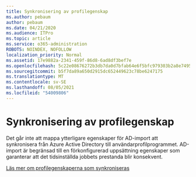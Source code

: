 ```yaml
---
title: Synkronisering av profilegenskap
ms.author: pebaum
author: pebaum
ms.date: 04/21/2020
ms.audience: ITPro
ms.topic: article
ms.service: o365-administration
ROBOTS: NOINDEX, NOFOLLOW
localization_priority: Normal
ms.assetid: 17e9882a-2341-459f-86d8-6ad8df3bef7e
ms.openlocfilehash: 5c22e08676272b3db7da0d7bfab64e6f5bfc979303b2a8e74958cd24c7007443
ms.sourcegitcommit: b5f7da89a650d2915dc652449623c78be6247175
ms.translationtype: MT
ms.contentlocale: sv-SE
ms.lasthandoff: 08/05/2021
ms.locfileid: "54009806"
---
```

# <a name="profile-property-synchronization"></a>Synkronisering av profilegenskap

Det går inte att mappa ytterligare egenskaper för AD-import att synkronisera från Azure Active Directory till användarprofilprogrammet. AD-import är begränsad till en förkonfigurerad uppsättning egenskaper som garanterar att det tidsinställda jobbets prestanda blir konsekvent.
  
[Läs mer om profilegenskaperna som synkroniseras](https://go.microsoft.com/fwlink/?linkid=875671)
  

